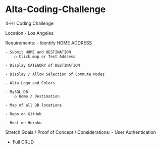 # Alta-Coding-Challenge
4-Hr Coding Challenge

Location - Los Angeles

Requirements:
	- Identify HOME ADDRESS
	
	- Submit HOME and DESTINATION
		○ Click map or Text Address
		
	- Display CATEGORY of DESTINATION
		
	- Display / Allow Selection of Commute Modes
		
	- Alta Logo and Colors
	
	- MySQL DB 
		○ Home / Destination
		
	- Map of all DB locations

	- Repo on GitHub
	
	- Host on Heroku


Stretch Goals / Proof of Concept / Considerations:
	- User Authentication 
  - Full CRUD
  

